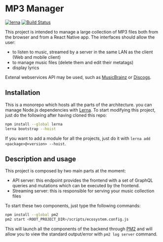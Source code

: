 # MP3 Manager

[![lerna](https://img.shields.io/badge/maintained%20with-lerna-cc00ff.svg)](https://lernajs.io/)
[![Build Status](https://travis-ci.com/chrisvoo/mp3manager.svg?branch=master)](https://travis-ci.com/chrisvoo/mp3manager)

This project is intended to manage a large collection of MP3 files both from the browser and from a React Native app.
The interfaces should allow the user:

- to listen to music, streamed by a server in the same LAN as the client (Web and mobile client)
- to manage music files (delete them and edit their metatags)
- display lyrics

Extenal webservices API may be used, such as [MusicBrainz](https://musicbrainz.org/) or [Discogs](https://www.discogs.com/).

## Installation

This is a monorepo which hosts all the parts of the architecture. you can manage Node.js dependencies with [Lerna](https://lernajs.io/). To start modifying this project, just do the following after having cloned this repo:

```bash
npm install --global lerna
lerna bootstrap --hoist
```

If you want to add a module for all the projects, just do it with `lerna add <package>@<version> --hoist`.

## Description and usage

This project is composed by two main parts at the moment:

* API server: this endpoint provides the frontend with a set of GraphQL queries and mutations which can be executed by the frontend.
* Streaming server: this is responsible for serving your music collection files

To start these two components, just type the following commands:

```bash
npm install --global pm2
pm2 start <ROOT_PROJECT_DIR>/scripts/ecosystem.config.js
```

This will launch all the components of the backend through [PM2](https://pm2.io/doc/en/runtime/overview/) and will allow you to view the standard output/error with `pm2 log server` command.